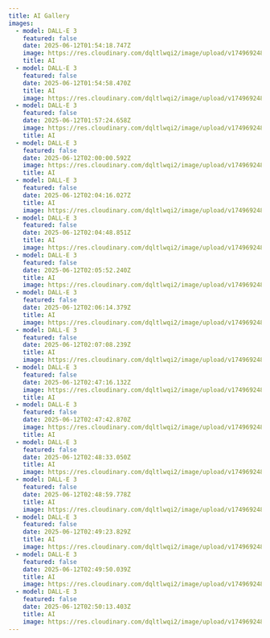 ```yaml
---
title: AI Gallery
images:
  - model: DALL-E 3
    featured: false
    date: 2025-06-12T01:54:18.747Z
    image: https://res.cloudinary.com/dqltlwqi2/image/upload/v1749692488/JPC_Visualization_of_AI_taking_over_IT_networks_as_waves_of_bin_3dcd25bc-991f-45be-a2f3-049db6888705-up-standard-scale-3_00x_xew7mx.jpg
    title: AI
  - model: DALL-E 3
    featured: false
    date: 2025-06-12T01:54:58.470Z
    title: AI
    image: https://res.cloudinary.com/dqltlwqi2/image/upload/v1749692488/JPC_space_hotel_retreat_a_luxurious_orbital_hotel_boasting_pano_56aea459-727d-4fdf-84f5-9e0eb5018023-up-art-scale-3_00x_wuyqbz.jpg
  - model: DALL-E 3
    featured: false
    date: 2025-06-12T01:57:24.658Z
    image: https://res.cloudinary.com/dqltlwqi2/image/upload/v1749692488/JPC_GPT_chatbot_virtual_assistant_a_busy_professional_communica_9cd18fe2-9d3e-48cd-8941-744c4ddcbcf6-up-art-scale-3_00x_cls0ov.jpg
    title: AI
  - model: DALL-E 3
    featured: false
    date: 2025-06-12T02:00:00.592Z
    image: https://res.cloudinary.com/dqltlwqi2/image/upload/v1749692488/JPC_A_dynamic_abstract_visualization_of_an_AI_chatbots_inner_wo_0968a989-da9c-4569-999d-89dd71f3b42f-up-standard-scale-3_00x_e0uc6u.jpg
    title: AI
  - model: DALL-E 3
    featured: false
    date: 2025-06-12T02:04:16.027Z
    title: AI
    image: https://res.cloudinary.com/dqltlwqi2/image/upload/v1749692488/JPC_two_people_are_sitting_in_the_mountains_with_mountain_views_6d73b83d-e92a-4d52-9011-f98bbc8dd00c-up-art-scale-2_50x_ijojz2.jpg
  - model: DALL-E 3
    featured: false
    date: 2025-06-12T02:04:48.851Z
    title: AI
    image: https://res.cloudinary.com/dqltlwqi2/image/upload/v1749692487/JPC_photorealistic_Working_from_home_with_the_latest_technology_ee01f481-4b8a-43ac-85c5-45f2055c56a7-Enhanced_jsnas4.jpg
  - model: DALL-E 3
    featured: false
    date: 2025-06-12T02:05:52.240Z
    title: AI
    image: https://res.cloudinary.com/dqltlwqi2/image/upload/v1749692487/JPC_Photorealistic_highly_detailed_Cloud_computing_visualizatio_ef35a334-6343-4426-8eb5-7a2b513e5aaa-Enhanced_id4wkg.jpg
  - model: DALL-E 3
    featured: false
    date: 2025-06-12T02:06:14.379Z
    title: AI
    image: https://res.cloudinary.com/dqltlwqi2/image/upload/v1749692487/JPC_scene_featuring_a_holographic_projection_of_an_advanced_AI__5e495999-97e7-4650-b4e9-7d4ea25a02c4-Enhanced-up-art-scale-2_00x_cjmzim.jpg
  - model: DALL-E 3
    featured: false
    date: 2025-06-12T02:07:08.239Z
    title: AI
    image: https://res.cloudinary.com/dqltlwqi2/image/upload/v1749692486/jonathon794_whats_on_your_mind_ed2820d2-0129-4c71-ae26-209ee9a83dde_tdlcvl.jpg
  - model: DALL-E 3
    featured: false
    date: 2025-06-12T02:47:16.132Z
    image: https://res.cloudinary.com/dqltlwqi2/image/upload/v1749692485/JPC_love_is_blindness_I_cant_believe_how_beautiful_this_is_6274bac2-4c42-4db1-ac63-9fe48db0d680-up-art-scale-2_50x_s2iiur.jpg
    title: AI
  - model: DALL-E 3
    featured: false
    date: 2025-06-12T02:47:42.870Z
    image: https://res.cloudinary.com/dqltlwqi2/image/upload/v1749692485/JPC_photo_of_a_beautiful_blond_women_in_a_versace_sheer_suit_in_e31572e7-a20c-4c91-994d-3f2d656c3796-up-art-scale-2_50x-Edit_cnnwpb.jpg
    title: AI
  - model: DALL-E 3
    featured: false
    date: 2025-06-12T02:48:33.050Z
    title: AI
    image: https://res.cloudinary.com/dqltlwqi2/image/upload/v1749692484/JPC_Holographic_jellyfish_c39b15c7-2c6e-4e99-b5c3-b4670a862501_hhrrne.jpg
  - model: DALL-E 3
    featured: false
    date: 2025-06-12T02:48:59.778Z
    title: AI
    image: https://res.cloudinary.com/dqltlwqi2/image/upload/v1749692483/JPC_futuristic_creative_AI_assistant_a_human-like_AI_entity_des_c525223e-2110-4aa0-ae55-49ef09683ff4-up-art-scale-3_00x_fxnc5d.jpg
  - model: DALL-E 3
    featured: false
    date: 2025-06-12T02:49:23.829Z
    title: AI
    image: https://res.cloudinary.com/dqltlwqi2/image/upload/v1749692482/JPC_full_body_beautiful_persian_belly_dancer_in_the_desert_3b05f6f1-367c-4968-83ca-bc69ffbea0ef_x0ayy1.jpg
  - model: DALL-E 3
    featured: false
    date: 2025-06-12T02:49:50.039Z
    title: AI
    image: https://res.cloudinary.com/dqltlwqi2/image/upload/v1749692482/JPC_an_intriguing_photograph_of_an_AI_female_GPT_chatbot_8f4cf8d7-3f59-42e6-aa10-5f00a2946792-up-standard-scale-3_00x-Edit-Edit_kefvfk.jpg
  - model: DALL-E 3
    featured: false
    date: 2025-06-12T02:50:13.403Z
    title: AI
    image: https://res.cloudinary.com/dqltlwqi2/image/upload/v1749692482/jonathon794_A_beautiful_elegant_model_walking_the_catwalk_14a63e58-4a29-40b0-9e89-3a625c018df3-Enhanced_kxnnz3.jpg
---
```

